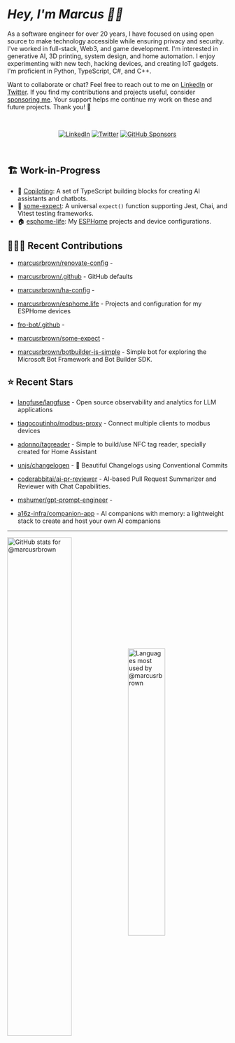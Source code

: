 # <em>Hey, I'm Marcus <span title="✌🏽 & ❤️">👋🏽</span></em>

As a software engineer for over 20 years, I have focused on using open source to make technology accessible while ensuring privacy and security. I've worked in full-stack, Web3, and game development. I'm interested in generative AI, 3D printing, system design, and home automation. I enjoy experimenting with new tech, hacking devices, and creating IoT gadgets. I'm proficient in Python, TypeScript, C#, and C++.

Want to collaborate or chat? Feel free to reach out to me on [LinkedIn][linkedin] or [Twitter][twitter]. If you find my contributions and projects useful, consider [sponsoring me][gh-sponsors]. Your support helps me continue my work on these and future projects. Thank you! 🖤

<br>
<div align='center'>

[![LinkedIn](https://img.shields.io/badge/LinkedIn-blue?style=for-the-badge&logo=linkedin)][linkedin]
[![Twitter](https://img.shields.io/badge/Twitter-blue?style=for-the-badge&logo=twitter&label)][twitter]
[![GitHub Sponsors](https://img.shields.io/github/sponsors/marcusrbrown?style=for-the-badge&logo=github-sponsors)
][gh-sponsors]

</div>
<br>

[gh-sponsors]: https://github.com/sponsors/marcusrbrown "@marcusrbrown | GitHub Sponsors"
[twitter]: https://twitter.com/mrossbrown "@mrossbrown | Twitter"
[linkedin]: https://www.linkedin.com/in/marcusrbrown "@marcusrbrown | LinkedIn"

## 🏗️ Work-in-Progress

- 🤖 [Copiloting](https://github.com/marcusrbrown/copiloting): A set of TypeScript building blocks for creating AI assistants and chatbots.
- 🧪 [some-expect](https://github.com/marcusrbrown/some-expect): A universal `expect()` function supporting Jest, Chai, and Vitest testing frameworks.
- 🏠 [esphome-life](https://github.com/marcusrbrown/esphome-life): My [ESPHome](https://esphome.io/) projects and device configurations.

## 👨🏽‍💻 Recent Contributions

- [marcusrbrown/renovate-config](https://github.com/marcusrbrown/renovate-config) -

- [marcusrbrown/.github](https://github.com/marcusrbrown/.github) - GitHub defaults

- [marcusrbrown/ha-config](https://github.com/marcusrbrown/ha-config) -

- [marcusrbrown/esphome.life](https://github.com/marcusrbrown/esphome.life) - Projects and configuration for my ESPHome devices

- [fro-bot/.github](https://github.com/fro-bot/.github) -

- [marcusrbrown/some-expect](https://github.com/marcusrbrown/some-expect) -

- [marcusrbrown/botbuilder-js-simple](https://github.com/marcusrbrown/botbuilder-js-simple) - Simple bot for exploring the Microsoft Bot Framework and Bot Builder SDK.

## ⭐ Recent Stars

- [langfuse/langfuse](https://github.com/langfuse/langfuse) - Open source observability and analytics for LLM applications

- [tiagocoutinho/modbus-proxy](https://github.com/tiagocoutinho/modbus-proxy) - Connect multiple clients to modbus devices

- [adonno/tagreader](https://github.com/adonno/tagreader) - Simple to build/use NFC tag reader, specially created for Home Assistant

- [unjs/changelogen](https://github.com/unjs/changelogen) - 💅 Beautiful Changelogs using Conventional Commits

- [coderabbitai/ai-pr-reviewer](https://github.com/coderabbitai/ai-pr-reviewer) - AI-based Pull Request Summarizer and Reviewer with Chat Capabilities.

- [mshumer/gpt-prompt-engineer](https://github.com/mshumer/gpt-prompt-engineer) -

- [a16z-infra/companion-app](https://github.com/a16z-infra/companion-app) - AI companions with memory: a lightweight stack to create and host your own AI companions

---

<img align='center' width='54%' alt='GitHub stats for @marcusrbrown' src='https://github-readme-stats.vercel.app/api?username=marcusrbrown&show_icons=true&theme=dark&include_all_commits=true&count_private=true'>
<img align='center' width='41%' alt='Languages most used by @marcusrbrown' src='https://github-readme-stats.vercel.app/api/top-langs/?username=marcusrbrown&layout=compact&theme=dark&include_all_commits=true&count_private=true'>

